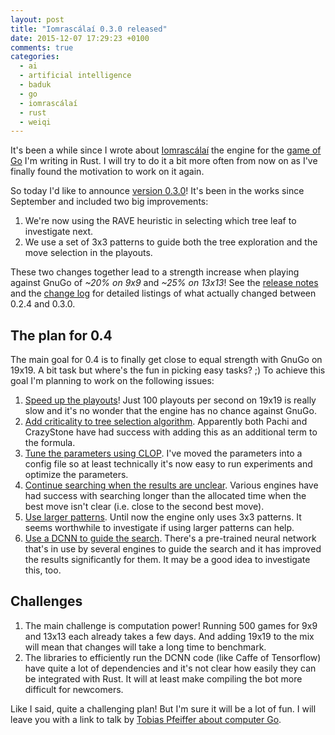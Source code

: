 ```yaml
---
layout: post
title: "Iomrascálaí 0.3.0 released"
date: 2015-12-07 17:29:23 +0100
comments: true
categories:
  - ai
  - artificial intelligence
  - baduk
  - go
  - iomrascálaí
  - rust
  - weiqi
---
```


It's been a while since I wrote about [Iomrascálaí](https://github.com/ujh/iomrascalai) the engine for the <a href="https://en.wikipedia.org/wiki/Go_(game)">game of Go</a> I'm writing in Rust. I will try to do it a bit more often from now on as I've finally found the motivation to work on it again.

So today I'd like to announce [version 0.3.0](https://github.com/ujh/iomrascalai/releases/tag/0.3.0)! It's been in the works since September and included two big improvements:

1. We're now using the RAVE heuristic in selecting which tree leaf to investigate next.
1. We use a set of 3x3 patterns to guide both the tree exploration and the move selection in the playouts.

These two changes together lead to a strength increase when playing against GnuGo of *~20% on 9x9* and *~25% on 13x13*! See the [release notes](https://github.com/ujh/iomrascalai/releases/tag/0.3.0) and the [change log](https://github.com/ujh/iomrascalai/blob/master/CHANGELOG.md) for detailed listings of what actually changed between 0.2.4 and 0.3.0.

## The plan for 0.4

The main goal for 0.4 is to finally get close to equal strength with GnuGo on 19x19. A bit task but where's the fun in picking easy tasks? ;) To achieve this goal I'm planning to work on the following issues:

1. [Speed up the playouts](https://github.com/ujh/iomrascalai/issues/201)! Just 100 playouts per second on 19x19 is really slow and it's no wonder that the engine has no chance against GnuGo.
1. [Add criticality to tree selection algorithm](https://github.com/ujh/iomrascalai/issues/210). Apparently both Pachi and CrazyStone have had success with adding this as an additional term to the formula.
1. [Tune the parameters using CLOP](https://github.com/ujh/iomrascalai/issues/200). I've moved the parameters into a config file so at least technically it's now easy to run experiments and optimize the parameters.
1. [Continue searching when the results are unclear](https://github.com/ujh/iomrascalai/issues/209). Various engines have had success with searching longer than the allocated time when the best move isn't clear (i.e. close to the second best move).
1. [Use larger patterns](https://github.com/ujh/iomrascalai/issues/231). Until now the engine only uses 3x3 patterns. It seems worthwhile to investigate if using larger patterns can help.
1. [Use a DCNN to guide the search](https://github.com/ujh/iomrascalai/issues/234). There's a pre-trained neural network that's in use by several engines to guide the search and it has improved the results significantly for them. It may be a good idea to investigate this, too.

## Challenges

1. The main challenge is computation power! Running 500 games for 9x9 and 13x13 each already takes a few days. And adding 19x19 to the mix will mean that changes will take a long time to benchmark.
1. The libraries to efficiently run the DCNN code (like Caffe of Tensorflow) have quite a lot of dependencies and it's not clear how easily they can be integrated with Rust. It will at least make compiling the bot more difficult for newcomers.

Like I said, quite a challenging plan! But I'm sure it will be a lot of fun. I will leave you with a link to talk by [Tobias Pfeiffer about computer Go](https://pragtob.wordpress.com/2015/11/21/slides-beating-go-thanks-to-the-power-of-randomness-rubyconf-2015/).
